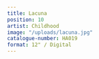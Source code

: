 ```yaml
---
title: Lacuna
position: 10
artist: Childhood
image: "/uploads/lacuna.jpg"
catalogue-number: HA019
format: 12" / Digital
---
```


